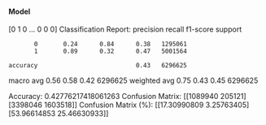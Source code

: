 #### Model
[0 1 0 ... 0 0 0]
Classification Report:
              precision    recall  f1-score   support

           0       0.24      0.84      0.38   1295061
           1       0.89      0.32      0.47   5001564

    accuracy                           0.43   6296625
   macro avg       0.56      0.58      0.42   6296625
weighted avg       0.75      0.43      0.45   6296625

Accuracy: 0.42776217418061263
Confusion Matrix:
[[1089940  205121]
 [3398046 1603518]]
Confusion Matrix (%):
[[17.30990809  3.25763405]
 [53.96614853 25.46630933]]

